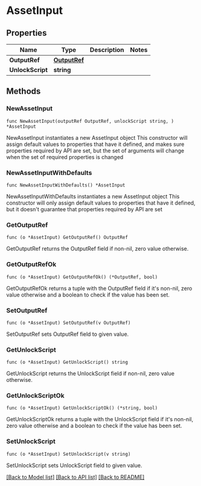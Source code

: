 # AssetInput

## Properties

Name | Type | Description | Notes
------------ | ------------- | ------------- | -------------
**OutputRef** | [**OutputRef**](OutputRef.md) |  | 
**UnlockScript** | **string** |  | 

## Methods

### NewAssetInput

`func NewAssetInput(outputRef OutputRef, unlockScript string, ) *AssetInput`

NewAssetInput instantiates a new AssetInput object
This constructor will assign default values to properties that have it defined,
and makes sure properties required by API are set, but the set of arguments
will change when the set of required properties is changed

### NewAssetInputWithDefaults

`func NewAssetInputWithDefaults() *AssetInput`

NewAssetInputWithDefaults instantiates a new AssetInput object
This constructor will only assign default values to properties that have it defined,
but it doesn't guarantee that properties required by API are set

### GetOutputRef

`func (o *AssetInput) GetOutputRef() OutputRef`

GetOutputRef returns the OutputRef field if non-nil, zero value otherwise.

### GetOutputRefOk

`func (o *AssetInput) GetOutputRefOk() (*OutputRef, bool)`

GetOutputRefOk returns a tuple with the OutputRef field if it's non-nil, zero value otherwise
and a boolean to check if the value has been set.

### SetOutputRef

`func (o *AssetInput) SetOutputRef(v OutputRef)`

SetOutputRef sets OutputRef field to given value.


### GetUnlockScript

`func (o *AssetInput) GetUnlockScript() string`

GetUnlockScript returns the UnlockScript field if non-nil, zero value otherwise.

### GetUnlockScriptOk

`func (o *AssetInput) GetUnlockScriptOk() (*string, bool)`

GetUnlockScriptOk returns a tuple with the UnlockScript field if it's non-nil, zero value otherwise
and a boolean to check if the value has been set.

### SetUnlockScript

`func (o *AssetInput) SetUnlockScript(v string)`

SetUnlockScript sets UnlockScript field to given value.



[[Back to Model list]](../README.md#documentation-for-models) [[Back to API list]](../README.md#documentation-for-api-endpoints) [[Back to README]](../README.md)


